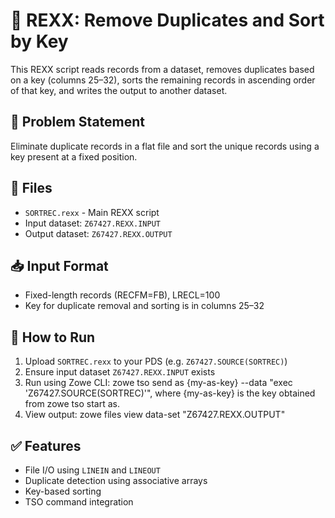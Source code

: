# 🔄 REXX: Remove Duplicates and Sort by Key

This REXX script reads records from a dataset, removes duplicates based on a key (columns 25–32), sorts the remaining records in ascending order of that key, and writes the output to another dataset.

## 📌 Problem Statement

Eliminate duplicate records in a flat file and sort the unique records using a key present at a fixed position.

## 📁 Files

- `SORTREC.rexx` - Main REXX script
- Input dataset: `Z67427.REXX.INPUT`
- Output dataset: `Z67427.REXX.OUTPUT`

## 📥 Input Format

- Fixed-length records (RECFM=FB), LRECL=100
- Key for duplicate removal and sorting is in columns 25–32

## 🚀 How to Run

1. Upload `SORTREC.rexx` to your PDS (e.g. `Z67427.SOURCE(SORTREC)`)
2. Ensure input dataset `Z67427.REXX.INPUT` exists
3. Run using Zowe CLI: zowe tso send as {my-as-key} --data "exec 'Z67427.SOURCE(SORTREC)'", where {my-as-key} is the key obtained from zowe tso start as.
4. View output: zowe files view data-set "Z67427.REXX.OUTPUT"

## ✅ Features

- File I/O using `LINEIN` and `LINEOUT`
- Duplicate detection using associative arrays
- Key-based sorting
- TSO command integration
